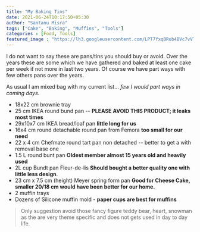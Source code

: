 ```yaml
---
title: "My Baking Tins"
date: 2021-06-24T10:17:50+05:30
author: "Santanu Misra"
tags: ["Cake", "Baking", "Muffins", "Tools"]
categories : [Food, Tools]
featured_image : "https://lh3.googleusercontent.com/LPT7YxqBRub4BVc7vVTztj0izWNgp1oh0twVeKtwWdZnhgmLpnrz7aWb0ToB5gfuYQ07DIvOfkwhrbD7xbp_gTDpNSC3z_9VaC-3OlMsLINcj7p7QAGKYaX3gVL-51RxnUh0aFYp96s"
---
```


I do not want to say these are pans/tins you should buy or avoid. Over the years these are some which we have gathered and baked at least one cake per week if not more in last two years. Of course we have part ways with few others  pans over the years.  

As usual I am mixed bag with my current list...  *few I would part ways in coming days*.

- 18x22 cm brownie tray
- 25 cm IKEA round bund pan -- **PLEASE AVOID THIS PRODUCT; it leaks most times**
- 29x10x7 cm IKEA bread/loaf pan  **little long for us**
- 16x4 cm round detachable round pan from Femora **too small for our need** 
- 22 x  4 cm Chefmate round tart pan non detached -- better to get a with removal base one
- 1.5 L round bunt pan   **Oldest member almost 15 years old and heavily used**
- 2L cup Bundt pan Fleur-de-lis **Should bought a better quality one with little less design**. 
- 23 cm  x 7.5 cm (height) Meyer spring form pan **Good for Cheese Cake, smaller 20/18 cm would have been better for our home.**
- 2 muffin trays
- Dozens of Silicone muffin mold - **paper cups are best for muffins**
  
> Only suggestion avoid those fancy figure teddy bear, heart, snowman as the are very theme specific and does not gets used in day to day life.   